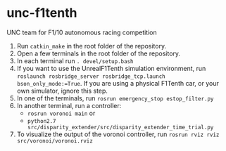 # unc-f1tenth

UNC team for F1/10 autonomous racing competition

1. Run `catkin_make` in the root folder of the repository.
2. Open a few terminals in the root folder of the repository.
3. In each terminal run `. devel/setup.bash`
4. If you want to use the UnrealF1Tenth simulation environment, run `roslaunch rosbridge_server rosbridge_tcp.launch bson_only_mode:=True`. If you are using a physical F1Tenth car, or your own simulator, ignore this step.
5. In one of the terminals, run `rosrun emergency_stop estop_filter.py`
6. In another terminal, run a controller:
    * `rosrun voronoi main` or
    * `python2.7 src/disparity_extender/src/disparity_extender_time_trial.py`
7. To visualize the output of the voronoi controller, run `rosrun rviz rviz src/voronoi/voronoi.rviz`
